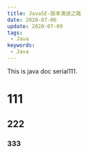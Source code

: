 ```yaml
---
title: JavaSE-版本演进之路
date: 2020-07-06
update: 2020-07-09
tags:
 - Java
keywords:
 - Java
---
```


This is java doc serial111.

# 111
## 222
### 333




